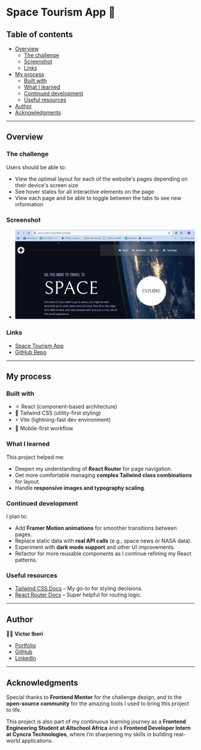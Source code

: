 # Space Tourism App 🚀

## Table of contents

- [Overview](#overview)
  - [The challenge](#the-challenge)
  - [Screenshot](#screenshot)
  - [Links](#links)
- [My process](#my-process)
  - [Built with](#built-with)
  - [What I learned](#what-i-learned)
  - [Continued development](#continued-development)
  - [Useful resources](#useful-resources)
- [Author](#author)
- [Acknowledgments](#acknowledgments)

---

## Overview

### The challenge
Users should be able to:

- View the optimal layout for each of the website's pages depending on their device's screen size
- See hover states for all interactive elements on the page
- View each page and be able to toggle between the tabs to see new information

### Screenshot
- ![App Screenshot](/public/spaceApp%20Preview.png) 

### Links
- [Space Tourism App](https://space-tourism-sooty-theta.vercel.app/)  
- [GitHub Repo](https://github.com/mavic01/space-tourism)

---

## My process

### Built with
- ⚛️ React (component-based architecture)  
- 🎨 Tailwind CSS (utility-first styling)  
- ⚡ Vite (lightning-fast dev environment)  
- 📱 Mobile-first workflow  

### What I learned
This project helped me:
- Deepen my understanding of **React Router** for page navigation.  
- Get more comfortable managing **complex Tailwind class combinations** for layout.
- Handle **responsive images and typography scaling**.  

### Continued development
I plan to:
- Add **Framer Motion animations** for smoother transitions between pages.  
- Replace static data with **real API calls** (e.g., space news or NASA data).  
- Experiment with **dark mode support** and other UI improvements.  
- Refactor for more reusable components as I continue refining my React patterns.  

### Useful resources
- [Tailwind CSS Docs](https://tailwindcss.com/docs) – My go-to for styling decisions.  
- [React Router Docs](https://reactrouter.com/en/main) – Super helpful for routing logic.

---

## Author
👨‍💻 **Victor Iberi**  
- [Portfolio](https://mavic-portfolio.vercel.app/) 
- [GitHub](https://github.com/mavic01/)  
- [LinkedIn](https://www.linkedin.com/in/victor-iberi-018904175/)  

---

## Acknowledgments
Special thanks to **Frontend Mentor** for the challenge design, and to the **open-source community** for the amazing tools I used to bring this project to life.  

This project is also part of my continuous learning journey as a **Frontend Engineering Student at Altschool Africa** and a **Frontend Developer Intern at Cyncra Technologies**, where I’m sharpening my skills in building real-world applications.
